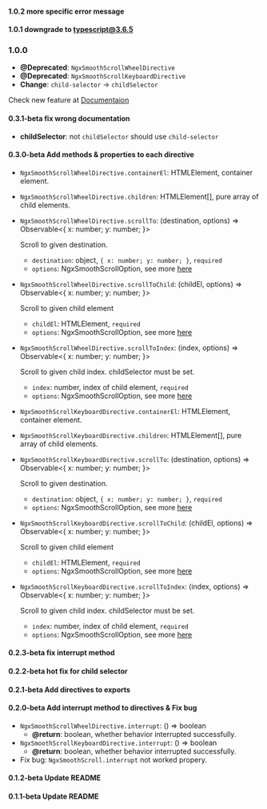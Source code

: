 #### 1.0.2 more specific error message
#### 1.0.1 downgrade to typescript@3.6.5

### 1.0.0
- **@Deprecated**: `NgxSmoothScrollWheelDirective`
- **@Deprecated**: `NgxSmoothScrollKeyboardDirective`
- **Change**: `child-selector` -> `childSelector`

Check new feature at [Documentaion](https://github.com/Seemspyo/ngx-smooth-scroll)

#### 0.3.1-beta fix wrong documentation
- **childSelector**: not `childSelector` should use `child-selector`

#### 0.3.0-beta Add methods & properties to each directive
- `NgxSmoothScrollWheelDirective.containerEl`: HTMLElement, container element.
- `NgxSmoothScrollWheelDirective.children`: HTMLElement[], pure array of child elements.

- `NgxSmoothScrollWheelDirective.scrollTo`: (destination, options) => Observable<{ x: number; y: number; }>

    Scroll to given destination.
    - `destination`: object, `{ x: number; y: number; }`, `required`
    - `options`: NgxSmoothScrollOption, see more [here](https://github.com/Seemspyo/ngx-smooth-scroll#scroll-option)

- `NgxSmoothScrollWheelDirective.scrollToChild`: (childEl, options) => Observable<{ x: number; y: number; }>

    Scroll to  given child element
    - `childEl`: HTMLElement, `required`
    - `options`: NgxSmoothScrollOption, see more [here](https://github.com/Seemspyo/ngx-smooth-scroll#scroll-option)

- `NgxSmoothScrollWheelDirective.scrollToIndex`: (index, options) => Observable<{ x: number; y: number; }>

    Scroll to given child index. childSelector must be set.
    - `index`: number, index of child element, `required`
    - `options`: NgxSmoothScrollOption, see more [here](https://github.com/Seemspyo/ngx-smooth-scroll#scroll-option)

- `NgxSmoothScrollKeyboardDirective.containerEl`: HTMLElement, container element.
- `NgxSmoothScrollKeyboardDirective.children`: HTMLElement[], pure array of child elements.

- `NgxSmoothScrollKeyboardDirective.scrollTo`: (destination, options) => Observable<{ x: number; y: number; }>

    Scroll to given destination.
    - `destination`: object, `{ x: number; y: number; }`, `required`
    - `options`: NgxSmoothScrollOption, see more [here](https://github.com/Seemspyo/ngx-smooth-scroll#scroll-option)

- `NgxSmoothScrollKeyboardDirective.scrollToChild`: (childEl, options) => Observable<{ x: number; y: number; }>

    Scroll to  given child element
    - `childEl`: HTMLElement, `required`
    - `options`: NgxSmoothScrollOption, see more [here](https://github.com/Seemspyo/ngx-smooth-scroll#scroll-option)

- `NgxSmoothScrollKeyboardDirective.scrollToIndex`: (index, options) => Observable<{ x: number; y: number; }>

    Scroll to given child index. childSelector must be set.
    - `index`: number, index of child element, `required`
    - `options`: NgxSmoothScrollOption, see more [here](https://github.com/Seemspyo/ngx-smooth-scroll#scroll-option)

#### 0.2.3-beta fix interrupt method
#### 0.2.2-beta hot fix for child selector
#### 0.2.1-beta Add directives to exports
#### 0.2.0-beta Add interrupt method to directives & Fix bug
- `NgxSmoothScrollWheelDirective.interrupt`: () => boolean
    - **@return**: boolean, whether behavior interrupted successfully.
- `NgxSmoothScrollKeyboardDirective.interrupt`: () => boolean
    - **@return**: boolean, whether behavior interrupted successfully.
- Fix bug: `NgxSmoothScroll.interrupt` not worked propery.
#### 0.1.2-beta Update README
#### 0.1.1-beta Update README